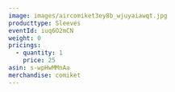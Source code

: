 ```yaml
---
image: images/aircomiket3ey8b_wjuyaiawqt.jpg
producttype: Sleeves
eventId: iuq6O2mCN
weight: 0
pricings:
  - quantity: 1
    price: 25
asin: s-wpHwMMnAa
merchandise: comiket
---
```


